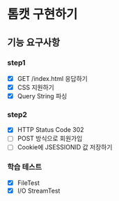 # 톰캣 구현하기

## 기능 요구사항

### step1
- [x] GET /index.html 응답하기
- [x] CSS 지원하기
- [x] Query String 파싱

### step2
- [x] HTTP Status Code 302
- [ ] POST 방식으로 회원가입
- [ ] Cookie에 JSESSIONID 값 저장하기

### 학습 테스트
- [x] FileTest
- [x] I/O StreamTest